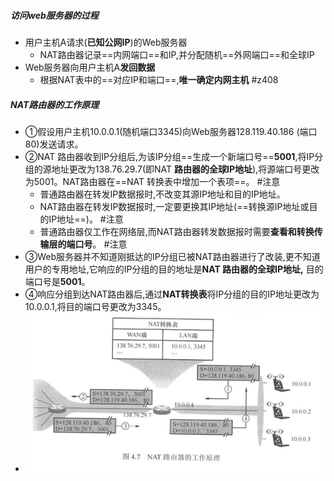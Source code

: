 ##### 访问web服务器的过程
- 用户主机A请求(**已知公网IP**)的Web服务器
	- NAT路由器记录==内网端口==和IP,并分配随机==外网端口==和全球IP
- Web服务器向用户主机A**发回数据**
	- 根据NAT表中的==对应IP和端口==,**唯一确定内网主机** #z408 
##### NAT路由器的工作原理
- ①假设用户主机10.0.0.1(随机端口3345)向Web服务器128.119.40.186 (端口80)发送请求。
- ②NAT 路由器收到IP分组后,为该IP分组==生成一个新端口号==**5001**,将IP分组的源地址更改为138.76.29.7(即NAT **路由器的全球IP地址**),将源端口号更改为5001。NAT路由器在==NAT 转换表中增加一个表项==。 #注意
	- 普通路由器在转发IP数据报时,不改变其源IP地址和目的IP地址。
	- NAT路由器在转发IP数据报时,一定要更换其IP地址(==转换源IP地址或目的IP地址==)。 #注意 
	- 普通路由器仅工作在网络层,而NAT路由器转发数据报时需要**查看和转换传输层的端口号**。 #注意
- ③Web服务器并不知道刚抵达的IP分组已被NAT路由器进行了改装,更不知道用户的专用地址,它响应的IP分组的目的地址是**NAT 路由器的全球IP地址,** 目的端口号是**5001**。
- ④响应分组到达NAT路由器后,通过**NAT转换表**将IP分组的目的IP地址更改为10.0.0.1,将目的端口号更改为3345。
- ![](attachments/Pasted%20image%2020221013230249.png)